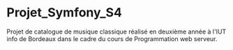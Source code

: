 # Projet_Symfony_S4
Projet de catalogue de musique classique réalisé en deuxième année à l'IUT info de Bordeaux dans le cadre du cours de Programmation web serveur.
